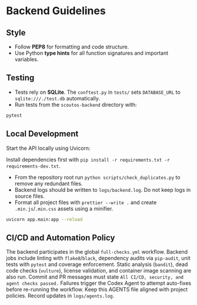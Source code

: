 # Backend Guidelines

## Style

- Follow **PEP8** for formatting and code structure.
- Use Python **type hints** for all function signatures and important variables.

## Testing

- Tests rely on **SQLite**. The `conftest.py` in `tests/` sets `DATABASE_URL` to `sqlite:///./test.db` automatically.
- Run tests from the `scoutos-backend` directory with:

```bash
pytest
```

## Local Development

Start the API locally using Uvicorn:

Install dependencies first with `pip install -r requirements.txt -r requirements-dev.txt`.

- From the repository root run `python scripts/check_duplicates.py` to remove any redundant files.
- Backend logs should be written to `logs/backend.log`. Do not keep logs in source files.
- Format all project files with `prettier --write .` and create `.min.js`/`.min.css` assets using a minifier.

```bash
uvicorn app.main:app --reload
```

## CI/CD and Automation Policy

The backend participates in the global `full-checks.yml` workflow. Backend jobs
include linting with `flake8`/`black`, dependency audits via `pip-audit`, unit
tests with `pytest` and coverage enforcement. Static analysis (`bandit`),
dead code checks (`vulture`), license validation, and container image scanning are also run.
Commit and PR messages must state `All CI/CD, security, and agent checks passed.` Failures trigger the Codex Agent to attempt auto-fixes before re-running the workflow.
Keep this AGENTS file aligned with project policies. Record updates in `logs/agents.log`.
